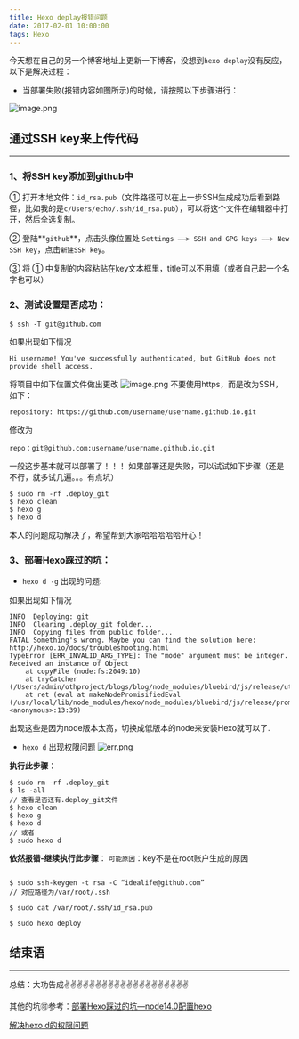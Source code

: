 ```yaml
---
title: Hexo deplay报错问题
date: 2017-02-01 10:00:00
tags: Hexo
---
```


<meta name="referrer" content="no-referrer"/>

今天想在自己的另一个博客地址上更新一下博客，没想到`hexo deplay`没有反应，以下是解决过程：

*  当部署失败(报错内容如图所示)的时候，请按照以下步骤进行：

![image.png](https://upload-images.jianshu.io/upload_images/11846892-380d07b43c8f919a.png?imageMogr2/auto-orient/strip%7CimageView2/2/w/1240)
## 通过SSH key来上传代码
---
### 1、将SSH key添加到github中
① 打开本地文件：`id_rsa.pub`（文件路径可以在上一步SSH生成成功后看到路径，比如我的是`c/Users/echo/.ssh/id_rsa.pub`），可以将这个文件在编辑器中打开，然后全选复制。

② 登陆**`github`**，点击头像位置处 `Settings ——> SSH and GPG keys ——> New SSH key`，点击`新建SSH key`。

③ 将 ① 中复制的内容粘贴在key文本框里，title可以不用填（或者自己起一个名字也可以）
### 2、测试设置是否成功：
```
$ ssh -T git@github.com
```
如果出现如下情况
```
Hi username! You've successfully authenticated, but GitHub does not 
provide shell access.
```
将项目中如下位置文件做出更改
![image.png](https://upload-images.jianshu.io/upload_images/11846892-9dc350788418a979.png?imageMogr2/auto-orient/strip%7CimageView2/2/w/1240)
不要使用https，而是改为SSH，如下：
```
repository: https://github.com/username/username.github.io.git
```
修改为
```
repo：git@github.com:username/username.github.io.git
```
一般这步基本就可以部署了！！！
如果部署还是失败，可以试试如下步骤（还是不行，就多试几遍。。。有点坑）
```
$ sudo rm -rf .deploy_git
$ hexo clean 
$ hexo g
$ hexo d
```
本人的问题成功解决了，希望帮到大家哈哈哈哈哈开心！
### 3、部署Hexo踩过的坑：
* `hexo d -g` 出现的问题:

如果出现如下情况
```
INFO  Deploying: git
INFO  Clearing .deploy_git folder...
INFO  Copying files from public folder...
FATAL Something's wrong. Maybe you can find the solution here: http://hexo.io/docs/troubleshooting.html
TypeError [ERR_INVALID_ARG_TYPE]: The "mode" argument must be integer. Received an instance of Object
    at copyFile (node:fs:2049:10)
    at tryCatcher (/Users/admin/othproject/blogs/blog/node_modules/bluebird/js/release/util.js:16:23)
    at ret (eval at makeNodePromisifiedEval (/usr/local/lib/node_modules/hexo/node_modules/bluebird/js/release/promisify.js:184:12), <anonymous>:13:39)
```
出现这些是因为node版本太高，切换成低版本的node来安装Hexo就可以了.


* `hexo d` 出现权限问题
![err.png](https://upload-images.jianshu.io/upload_images/11846892-80dbf7ebb4178183.png?imageMogr2/auto-orient/strip%7CimageView2/2/w/1240)

**执行此步骤**：
```
$ sudo rm -rf .deploy_git
$ ls -all
// 查看是否还有.deploy_git文件
$ hexo clean 
$ hexo g
$ hexo d
// 或者
$ sudo hexo d
```
**依然报错-继续执行此步骤**：
`可能原因`：key不是在root账户生成的原因
```

$ sudo ssh-keygen -t rsa -C “idealife@github.com”
// 对应路径为/var/root/.ssh

$ sudo cat /var/root/.ssh/id_rsa.pub

$ sudo hexo deploy
```
## 结束语
---
总结：大功告成✌️✌️✌️✌️✌️✌️✌️✌️✌️✌️✌️✌️✌️✌️✌️✌️✌️✌️✌️✌️



其他的坑🉑️参考：[部署Hexo踩过的坑—node14.0配置hexo](https://zhuanlan.zhihu.com/p/136552969)

[解决hexo d的权限问题](http://www.nbpilot.com.cn/2017/11/30/%E8%A7%A3%E5%86%B3hexo-d%E7%9A%84%E6%9D%83%E9%99%90%E9%97%AE%E9%A2%98/)



